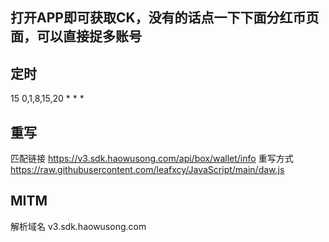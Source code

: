 ## 打开APP即可获取CK，没有的话点一下下面分红币页面，可以直接捉多账号

## 定时
15 0,1,8,15,20 * * *

## 重写
匹配链接 https://v3.sdk.haowusong.com/api/box/wallet/info
重写方式 https://raw.githubusercontent.com/leafxcy/JavaScript/main/daw.js

## MITM
解析域名 v3.sdk.haowusong.com
